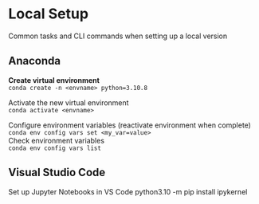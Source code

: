 # Local Setup
Common tasks and CLI commands when setting up a local version

## Anaconda
**Create virtual environment**  
```conda create -n <envname> python=3.10.8```  

Activate the new virtual environment  
`conda activate <envname>`  

Configure environment variables (reactivate environment when complete)  
`conda env config vars set <my_var=value>`  
Check environment variables  
`conda env config vars list`  

## Visual Studio Code
Set up Jupyter Notebooks in VS Code
python3.10 -m pip install ipykernel
